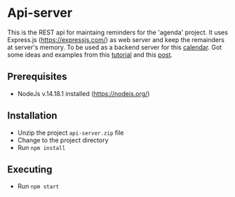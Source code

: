 # Api-server

This is the REST api for maintaing reminders for the 'agenda' project. 
It uses Express.js (https://expressjs.com/) as web server and keep the remainders at server's memory.
To be used as a backend server for this [calendar](https://github.com/christianviana/agenda).
Got some ideas and examples from this [tutorial](https://medium.com/xp-inc/https-medium-com-tiago-jlima-developer-criando-uma-api-restful-com-nodejs-e-express-9cc1a2c9d4d8) and this [post](https://stackabuse.com/building-a-rest-api-with-node-and-express/).


## Prerequisites

- NodeJs v.14.18.1 installed (https://nodejs.org/)

## Installation

- Unzip the project `api-server.zip` file
- Change to the project directory
- Run `npm install`

## Executing

- Run `npm start`

